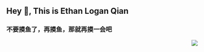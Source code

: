 ## Hey 👋, This is Ethan Logan Qian
### 不要摸鱼了，再摸鱼，那就再摸一会吧
<img align="right" src="https://github-readme-stats.vercel.app/api?username=fish16262&show_icons=true" />
